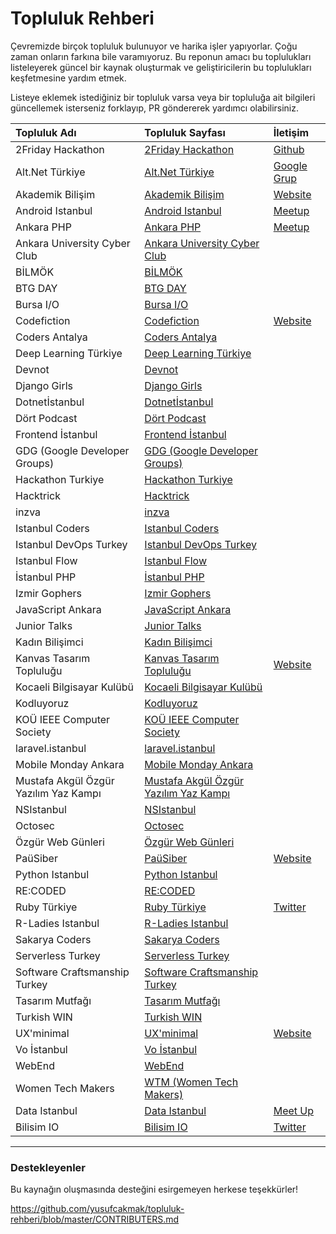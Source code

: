 
# Topluluk Rehberi

Çevremizde birçok topluluk bulunuyor ve harika işler yapıyorlar. Çoğu zaman onların farkına bile varamıyoruz. Bu reponun amacı bu toplulukları listeleyerek güncel bir kaynak oluşturmak ve geliştiricilerin bu toplulukları keşfetmesine yardım etmek.

Listeye eklemek istediğiniz bir topluluk varsa veya bir topluluğa ait bilgileri güncellemek isterseniz forklayıp, PR göndererek yardımcı olabilirsiniz.

| Topluluk Adı  | Topluluk Sayfası | İletişim |
|:-------------|:------------- |:-------------|
| 2Friday Hackathon | [2Friday Hackathon](https://github.com/yusufcakmak/topluluk-rehberi/tree/master/community-pages/2FridayHackathon) | [Github](https://github.com/2Friday/Hackathon)|
| Alt.Net Türkiye | [Alt.Net Türkiye](https://github.com/yusufcakmak/topluluk-rehberi/tree/master/community-pages/AltNetTurkiye) |[Google Grup](https://groups.google.com/forum/#!forum/altdotnetturkiye) |   |
|Akademik Bilişim | [Akademik Bilişim](https://github.com/yusufcakmak/topluluk-rehberi/tree/master/community-pages/AkademikBilisim) | [Website](https://ab.org.tr/)|
| Android Istanbul | [Android Istanbul](https://github.com/yusufcakmak/topluluk-rehberi/tree/master/community-pages/AndroidIstanbul) | [Meetup](https://www.meetup.com/tr-TR/Android-Istanbul-Meetup/)| [Slack](http://androidistanbul.herokuapp.com/)|
| Ankara PHP| [Ankara PHP](https://github.com/yusufcakmak/topluluk-rehberi/tree/master/community-pages/AnkaraPHP) |[Meetup](https://www.meetup.com/tr-TR/Ankara-PHP-Meetup/) |
| Ankara University Cyber Club | [Ankara University Cyber Club](https://github.com/yusufcakmak/topluluk-rehberi/tree/master/community-pages/AnkaraUniversityCyberClub) |
| BİLMÖK | [BİLMÖK](https://github.com/yusufcakmak/topluluk-rehberi/tree/master/community-pages/Bilmok) |  |
| BTG DAY | [BTG DAY](https://github.com/yusufcakmak/topluluk-rehberi/tree/master/community-pages/BtgDay) |  |
| Bursa I/O | [Bursa I/O](https://github.com/yusufcakmak/topluluk-rehberi/tree/master/community-pages/BursaI-O) |  |
| Codefiction | [Codefiction](https://github.com/yusufcakmak/topluluk-rehberi/tree/master/community-pages/Codefiction) | [Website](https://codefiction.tech/) |
| Coders Antalya | [Coders Antalya](https://github.com/yusufcakmak/topluluk-rehberi/tree/master/community-pages/CodersAntalya) | |
| Deep Learning Türkiye | [Deep Learning Türkiye](https://github.com/yusufcakmak/topluluk-rehberi/tree/master/community-pages/DeepLearningTurkiye) |  |
| Devnot | [Devnot](https://github.com/yusufcakmak/topluluk-rehberi/tree/master/community-pages/Devnot) | |
| Django Girls | [Django Girls](https://github.com/yusufcakmak/topluluk-rehberi/tree/master/community-pages/DjangoGirls) |  |
| Dotnetİstanbul| [Dotnetİstanbul](https://github.com/yusufcakmak/topluluk-rehberi/tree/master/community-pages/DotnetIstanbul) |  |
| Dört Podcast | [Dört Podcast](https://github.com/yusufcakmak/topluluk-rehberi/tree/master/community-pages/DortPodcast) | |
| Frontend İstanbul | [Frontend İstanbul](https://github.com/yusufcakmak/topluluk-rehberi/tree/master/community-pages/FrontendIstanbul) |  |
| GDG (Google Developer Groups) | [GDG (Google Developer Groups)](https://github.com/yusufcakmak/topluluk-rehberi/tree/master/community-pages/GDG) | |
| Hackathon Turkiye | [Hackathon Turkiye](https://github.com/yusufcakmak/topluluk-rehberi/tree/master/community-pages/HackathonTurkiye) |  |
| Hacktrick | [Hacktrick](https://github.com/yusufcakmak/topluluk-rehberi/tree/master/community-pages/Hacktrick) | |
| inzva | [inzva](https://github.com/yusufcakmak/topluluk-rehberi/tree/master/community-pages/inzva) | |
| Istanbul Coders | [Istanbul Coders](https://github.com/yusufcakmak/topluluk-rehberi/tree/master/community-pages/istanbulCoders) | |
| Istanbul DevOps Turkey | [Istanbul DevOps Turkey](https://github.com/yusufcakmak/topluluk-rehberi/tree/master/community-pages/istanbulDevOpsTurkey) | |
| Istanbul Flow | [Istanbul Flow](https://github.com/yusufcakmak/topluluk-rehberi/tree/master/community-pages/IstanbulFlow) | |
| İstanbul PHP | [İstanbul PHP](https://github.com/yusufcakmak/topluluk-rehberi/tree/master/community-pages/istanbulPHP) |  |
| Izmir Gophers | [Izmir Gophers](https://github.com/yusufcakmak/topluluk-rehberi/tree/master/community-pages/IzmirGophers) |  |
| JavaScript Ankara | [JavaScript Ankara](https://github.com/yusufcakmak/topluluk-rehberi/tree/master/community-pages/JavaScriptAnkara) | |
| Junior Talks | [Junior Talks](https://github.com/yusufcakmak/topluluk-rehberi/tree/master/community-pages/JuniorTalks) | |
| Kadın Bilişimci | [Kadın Bilişimci](https://github.com/yusufcakmak/topluluk-rehberi/tree/master/community-pages/KadinBilisimci) | |
| Kanvas Tasarım Topluluğu | [Kanvas Tasarım Topluluğu](https://github.com/yusufcakmak/topluluk-rehberi/tree/master/community-pages/KanvasTasarimToplulugu) | [Website](https://kanvas.istanbul/) |
| Kocaeli Bilgisayar Kulübü | [Kocaeli Bilgisayar Kulübü](https://github.com/yusufcakmak/topluluk-rehberi/tree/master/community-pages/KocaeliBilgisayarKulubu) | |
| Kodluyoruz | [Kodluyoruz](https://github.com/yusufcakmak/topluluk-rehberi/tree/master/community-pages/Kodluyoruz) | |
| KOÜ IEEE Computer Society | [KOÜ IEEE Computer Society](https://github.com/yusufcakmak/topluluk-rehberi/tree/master/community-pages/KOUEEEComputerSociety) |  |
| laravel.istanbul | [laravel.istanbul](https://github.com/yusufcakmak/topluluk-rehberi/tree/master/community-pages/laravel.istanbul) |  |
| Mobile Monday Ankara | [Mobile Monday Ankara](https://github.com/yusufcakmak/topluluk-rehberi/tree/master/community-pages/MobileMondayAnkara) |  |
| Mustafa Akgül Özgür Yazılım Yaz Kampı | [Mustafa Akgül Özgür Yazılım Yaz Kampı](https://github.com/yusufcakmak/topluluk-rehberi/tree/master/community-pages/MustafaAkgulOzgurYazilimYazKampi) | |
| NSIstanbul | [NSIstanbul](https://github.com/yusufcakmak/topluluk-rehberi/tree/master/community-pages/NSIstanbul) | | |
| Octosec | [Octosec](https://github.com/yusufcakmak/topluluk-rehberi/tree/master/community-pages/Octosec) |  |
| Özgür Web Günleri | [Özgür Web Günleri](https://github.com/yusufcakmak/topluluk-rehberi/tree/master/community-pages/OzgurWebGunleri) |  |
| PaüSiber | [PaüSiber](https://github.com/yusufcakmak/topluluk-rehberi/tree/master/community-pages/PauSiber) | [Website](https://pausiber.xyz/) |
| Python Istanbul | [Python Istanbul](https://github.com/yusufcakmak/topluluk-rehberi/tree/master/community-pages/PythonIstanbul) | |
| RE:CODED | [RE:CODED](https://github.com/yusufcakmak/topluluk-rehberi/tree/master/community-pages/Recoded) | |
| Ruby Türkiye | [Ruby Türkiye](https://github.com/yusufcakmak/topluluk-rehberi/tree/master/community-pages/RubyTurkiye) | [Twitter](https://twitter.com/ruby_turkiye) |
| R-Ladies Istanbul | [R-Ladies Istanbul](https://github.com/yusufcakmak/topluluk-rehberi/tree/master/community-pages/RLadiesIstanbul) | |
| Sakarya Coders | [Sakarya Coders](https://github.com/yusufcakmak/topluluk-rehberi/tree/master/community-pages/SakaryaCoders) | | |
| Serverless Turkey | [Serverless Turkey](https://github.com/yusufcakmak/topluluk-rehberi/tree/master/community-pages/ServerlessTurkey) | |
| Software Craftsmanship Turkey | [Software Craftsmanship Turkey](https://github.com/yusufcakmak/topluluk-rehberi/tree/master/community-pages/SoftwareCraftsmanshipTurkey) | |
| Tasarım Mutfağı | [Tasarım Mutfağı](https://github.com/yusufcakmak/topluluk-rehberi/tree/master/community-pages/TasarimMutfagi) | |
| Turkish WIN | [Turkish WIN](https://github.com/yusufcakmak/topluluk-rehberi/tree/master/community-pages/TurkishWin) | |
| UX'minimal | [UX'minimal](https://github.com/yusufcakmak/topluluk-rehberi/tree/master/community-pages/UXminimal) | [Website](https://www.uxminimal.com/) |
| Vo İstanbul | [Vo İstanbul](https://github.com/yusufcakmak/topluluk-rehberi/tree/master/community-pages/Voİstanbul) |  |
| WebEnd | [WebEnd](https://github.com/yusufcakmak/topluluk-rehberi/tree/master/community-pages/WebEnd) | |
| Women Tech Makers | [WTM (Women Tech Makers)](https://github.com/yusufcakmak/topluluk-rehberi/tree/master/community-pages/WTM) |  |
| Data Istanbul | [Data Istanbul](https://github.com/yusufcakmak/topluluk-rehberi/tree/master/community-pages/DataIstanbul/DataIstanbul.md) | [Meet Up](https://www.meetup.com/tr-TR/dataistanbul/) |
| Bilisim IO | [Bilisim IO](https://github.com/yusufcakmak/topluluk-rehberi/tree/master/community-pages/BilisimIO) | [Twitter](https://twitter.com/bilisimio) |
----
### Destekleyenler
Bu kaynağın oluşmasında desteğini esirgemeyen herkese teşekkürler!

https://github.com/yusufcakmak/topluluk-rehberi/blob/master/CONTRIBUTERS.md

